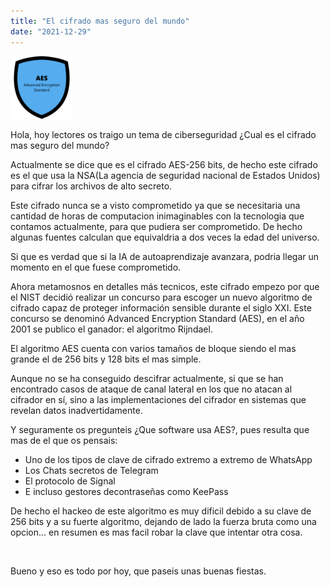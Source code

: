 ```yaml
---
title: "El cifrado mas seguro del mundo"
date: "2021-12-29"
---
```


![](../images/AES.png)

Hola, hoy lectores os traigo un tema de ciberseguridad ¿Cual es el cifrado mas seguro del mundo?

Actualmente se dice que es el cifrado AES-256 bits, de hecho este cifrado es el que usa la NSA(La agencia de seguridad nacional de Estados Unidos) para cifrar los archivos de alto secreto.

Este cifrado nunca se a visto comprometido ya que se necesitaria una cantidad de horas de computacion inimaginables con la tecnologia que contamos actualmente, para que pudiera ser comprometido. De hecho algunas fuentes calculan que equivaldria a dos veces la edad del universo.

Si que es verdad que si la IA de autoaprendizaje avanzara, podria llegar un momento en el que fuese comprometido.

Ahora metamosnos en detalles más tecnicos, este cifrado empezo por que el NIST decidió realizar un concurso para escoger un nuevo algoritmo de cifrado capaz de proteger información sensible durante el siglo XXI. Este concurso se denominó Advanced Encryption Standard (AES), en el año 2001 se publico el ganador: el algoritmo Rijndael.

El algoritmo AES cuenta con varios tamaños de bloque siendo el mas grande el de 256 bits y 128 bits el mas simple.

Aunque no se ha conseguido descifrar actualmente, si que se han encontrado casos de ataque de canal lateral en los que no atacan al cifrador en sí, sino a las implementaciones del cifrador en sistemas que revelan datos inadvertidamente.

Y seguramente os pregunteis ¿Que software usa AES?, pues resulta que mas de el que os pensais:

- Uno de los tipos de clave de cifrado extremo a extremo de WhatsApp
- Los Chats secretos de Telegram
- El protocolo de Signal
- E incluso gestores decontraseñas como KeePass

De hecho el hackeo de este algoritmo es muy dificil debido a su clave de 256 bits y a su fuerte algoritmo, dejando de lado la fuerza bruta como una opcion... en resumen es mas facil robar la clave que intentar otra cosa.

 

Bueno y eso es todo por hoy, que paseis unas buenas fiestas.

